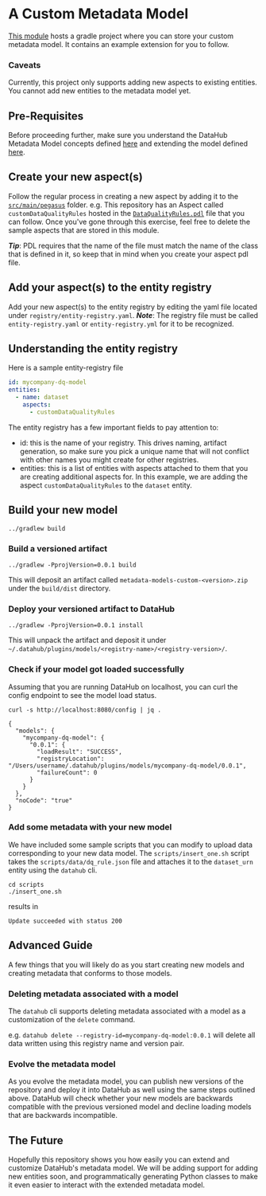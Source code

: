 # A Custom Metadata Model

[This module](./) hosts a gradle project where you can store your custom metadata model. It contains an example extension for you to follow.

### Caveats

Currently, this project only supports adding new aspects to existing entities. You cannot add new entities to the metadata model yet.

## Pre-Requisites

Before proceeding further, make sure you understand the DataHub Metadata Model concepts defined [here](docs/modeling/metadata-model.md) and extending the model defined [here](docs/modeling/extending-the-metadata-model.md). 

## Create your new aspect(s)

Follow the regular process in creating a new aspect by adding it to the [`src/main/pegasus`](./src/main/pegasus) folder. e.g. This repository has an Aspect called `customDataQualityRules` hosted in the [`DataQualityRules.pdl`](./src/main/pegasus/com/mycompany/dq/DataQualityRules.pdl) file that you can follow.
Once you've gone through this exercise, feel free to delete the sample aspects that are stored in this module.

**_Tip_**: PDL requires that the name of the file must match the name of the class that is defined in it, so keep that in mind when you create your aspect pdl file.

## Add your aspect(s) to the entity registry

Add your new aspect(s) to the entity registry by editing the yaml file located under `registry/entity-registry.yaml`.
**_Note_**: The registry file must be called `entity-registry.yaml` or `entity-registry.yml` for it to be recognized.

## Understanding the entity registry

Here is a sample entity-registry file
```yaml
id: mycompany-dq-model
entities:
  - name: dataset
    aspects:
      - customDataQualityRules
```

The entity registry has a few important fields to pay attention to: 
- id: this is the name of your registry. This drives naming, artifact generation, so make sure you pick a unique name that will not conflict with other names you might create for other registries. 
- entities: this is a list of entities with aspects attached to them that you are creating additional aspects for. In this example, we are adding the aspect `customDataQualityRules` to the `dataset` entity. 

## Build your new model 

```
../gradlew build
```

### Build a versioned artifact
```
../gradlew -PprojVersion=0.0.1 build
```

This will deposit an artifact called `metadata-models-custom-<version>.zip` under the `build/dist` directory. 

### Deploy your versioned artifact to DataHub

```
../gradlew -PprojVersion=0.0.1 install
```

This will unpack the artifact and deposit it under `~/.datahub/plugins/models/<registry-name>/<registry-version>/`. 

### Check if your model got loaded successfully 

Assuming that you are running DataHub on localhost, you can curl the config endpoint to see the model load status. 

```
curl -s http://localhost:8080/config | jq .
```

```
{
  "models": {
    "mycompany-dq-model": {
      "0.0.1": {
        "loadResult": "SUCCESS",
        "registryLocation": "/Users/username/.datahub/plugins/models/mycompany-dq-model/0.0.1",
        "failureCount": 0
      }
    }
  },
  "noCode": "true"
}
```

### Add some metadata with your new model 

We have included some sample scripts that you can modify to upload data corresponding to your new data model. 
The `scripts/insert_one.sh` script takes the `scripts/data/dq_rule.json` file and attaches it to the `dataset_urn` entity using the `datahub` cli. 

```console
cd scripts
./insert_one.sh
```
results in 
```console
Update succeeded with status 200
```


## Advanced Guide

A few things that you will likely do as you start creating new models and creating metadata that conforms to those models. 

### Deleting metadata associated with a model 

The `datahub` cli supports deleting metadata associated with a model as a customization of the `delete` command. 

e.g. `datahub delete --registry-id=mycompany-dq-model:0.0.1` will delete all data written using this registry name and version pair. 

### Evolve the metadata model

As you evolve the metadata model, you can publish new versions of the repository and deploy it into DataHub as well using the same steps outlined above. DataHub will check whether your new models are backwards compatible with the previous versioned model and decline loading models that are backwards incompatible. 

## The Future

Hopefully this repository shows you how easily you can extend and customize DataHub's metadata model. 
We will be adding support for adding new entities soon, and programmatically generating Python classes to make it even easier to interact with the extended metadata model. 




